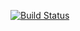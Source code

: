 [![Build Status](https://travis-ci.org/thulijay/settings-bill-expressjs.svg?branch=master)](https://travis-ci.org/thulijay/settings-bill-expressjs)